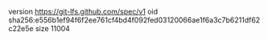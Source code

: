 version https://git-lfs.github.com/spec/v1
oid sha256:e556b1ef94f6f2ee761cf4bd4f092fed03120066ae1f6a3c7b6211df62c22e5e
size 11004
